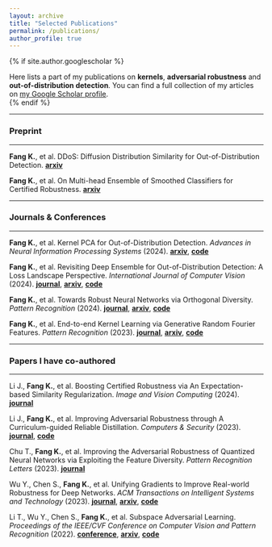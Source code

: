 ```yaml
---
layout: archive
title: "Selected Publications"
permalink: /publications/
author_profile: true
---
```


{% if site.author.googlescholar %}
  <div class="wordwrap">Here lists a part of my publications on <b>kernels</b>, <b>adversarial robustness</b> and <b>out-of-distribution detection</b>. You can find a full collection of my articles on <a href="{{site.author.googlescholar}}">my Google Scholar profile</a>.</div>
{% endif %}

<!-- {% include base_path %}

{% for post in site.publications reversed %}
  {% include archive-single.html %}
{% endfor %} -->

---

### Preprint
---
<!-- **Fang K.**, et al. Kernel PCA for Out-of-Distribution Detection. **[arxiv](https://arxiv.org/abs/2402.02949)** -->

**Fang K.**, et al. DDoS: Diffusion Distribution Similarity for Out-of-Distribution Detection. **[arxiv](https://arxiv.org/abs/2409.10094)**

**Fang K.**, et al. On Multi-head Ensemble of Smoothed Classifiers for Certified Robustness. **[arxiv](https://arxiv.org/abs/2211.10882)**

---

### Journals & Conferences
---
**Fang K.**, et al. Kernel PCA for Out-of-Distribution Detection. *Advances in Neural Information Processing Systems* (2024). **[arxiv](https://arxiv.org/abs/2402.02949)**, **[code](https://github.com/fanghenshaometeor/ood-kernel-pca)**

**Fang K.**, et al. Revisiting Deep Ensemble for Out-of-Distribution Detection: A Loss Landscape Perspective. *International Journal of Computer Vision* (2024). **[journal](https://doi.org/10.1007/s11263-024-02156-x)**, **[arxiv](https://arxiv.org/abs/2310.14227)**, **[code](https://github.com/fanghenshaometeor/ood-mode-ensemble)**

**Fang K.**, et al. Towards Robust Neural Networks via Orthogonal Diversity. *Pattern Recognition* (2024). **[journal](https://doi.org/10.1016/j.patcog.2024.110281)**, **[arxiv](https://arxiv.org/abs/2010.12190)**, **[code](https://github.com/fanghenshaometeor/DIversity-via-Orthogonality)** <!--, **[read more](/publication/2024-02-17-paper-title-number-4)**-->

**Fang K.**, et al. End-to-end Kernel Learning via Generative Random Fourier Features. *Pattern Recognition* (2023). **[journal](https://doi.org/10.1016/j.patcog.2022.109057)**, **[arxiv](https://arxiv.org/abs/2009.04614)**, **[code](https://github.com/fanghenshaometeor/GenerativeRFF)**<!--, **[read more](/publication/2015-10-01-paper-title-number-3)**-->

---

### Papers I have co-authored
---

Li J., **Fang K.**, et al. Boosting Certified Robustness via An Expectation-based Similarity Regularization. *Image and Vision Computing* (2024). **[journal](https://doi.org/10.1016/j.imavis.2024.105272)**

Li J., **Fang K.**, et al. Improving Adversarial Robustness through A Curriculum-guided Reliable Distillation. *Computers & Security* (2023). **[journal](https://doi.org/10.1016/j.cose.2023.103411)**, **[code](https://github.com/kevinlee26/kevin_first)**

Chu T., **Fang K.**, et al. Improving the Adversarial Robustness of Quantized Neural Networks via Exploiting the Feature Diversity. *Pattern Recognition Letters* (2023). **[journal](https://doi.org/10.1016/j.patrec.2023.10.024)**

Wu Y., Chen S., **Fang K.**, et al. Unifying Gradients to Improve Real-world Robustness for Deep Networks. *ACM Transactions on Intelligent Systems and Technology* (2023). **[journal](https://dl.acm.org/doi/10.1145/3617895)**, **[arxiv](https://arxiv.org/abs/2208.06228)**, **[code](https://github.com/snowien/UniG-pytorch)**

Li T., Wu Y., Chen S., **Fang K.**, et al. Subspace Adversarial Learning. *Proceedings of the IEEE/CVF Conference on Computer Vision and Pattern Recognition* (2022). **[conference](https://openaccess.thecvf.com/content/CVPR2022/html/Li_Subspace_Adversarial_Training_CVPR_2022_paper)**, **[arxiv](https://arxiv.org/abs/2111.12229)**, **[code](https://github.com/nblt/sub-at)**